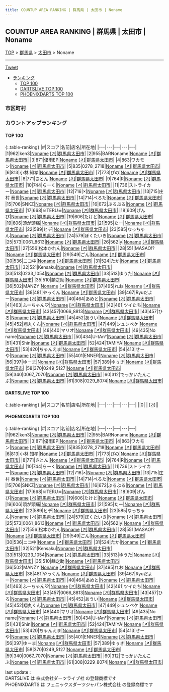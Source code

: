 ```yaml
---
title: COUNTUP AREA RANKING | 群馬県 | 太田市 | Noname
---
```

## COUNTUP AREA RANKING | 群馬県 | 太田市 | Noname

[TOP](/darts/rank/) > [群馬県](/darts/rank/群馬県/) > [太田市](/darts/rank/群馬県/太田市/) > Noname

___

<a href="https://twitter.com/share?ref_src=twsrc%5Etfw" data-text="COUNTUP AREA RANKING | 群馬県太田市Noname" class="twitter-share-button" data-hashtags="DARTSLIVE,PHOENIXDARTS,darts,ダーツ" data-show-count="false">Tweet</a>

* [ランキング](#カウントアップランキング)
    * [TOP 100](#top-100)
    * [DARTSLIVE TOP 100](#dartslive-top-100)
    * [PHOENIXDARTS TOP 100](#phoenixdarts-top-100)

### 市区町村

<ul>

</ul>

### カウントアップランキング

#### TOP 100



{:.table-ranking}
|#|スコア|名前|店名|所在地|
|---|---|---|---|---|
|1|962|<span class="rank-name-pd">ken3</span>|<a href="/darts/rank/shops/86026.html">Noname</a> <a href="https://vs.phoenixdarts.com/jp/shop/shopDetailInfo/s_86026?s_seq=86026">[↗]</a>|<a href="/darts/rank/群馬県/太田市">群馬県太田市</a>|
|2|955|<span class="rank-name-pd">BARNoname</span>|<a href="/darts/rank/shops/86026.html">Noname</a> <a href="https://vs.phoenixdarts.com/jp/shop/shopDetailInfo/s_86026?s_seq=86026">[↗]</a>|<a href="/darts/rank/群馬県/太田市">群馬県太田市</a>|
|3|871|<span class="rank-name-pd">優雨EP</span>|<a href="/darts/rank/shops/86026.html">Noname</a> <a href="https://vs.phoenixdarts.com/jp/shop/shopDetailInfo/s_86026?s_seq=86026">[↗]</a>|<a href="/darts/rank/群馬県/太田市">群馬県太田市</a>|
|4|863|<span class="rank-name-pd">ワカモン</span>|<a href="/darts/rank/shops/86026.html">Noname</a> <a href="https://vs.phoenixdarts.com/jp/shop/shopDetailInfo/s_86026?s_seq=86026">[↗]</a>|<a href="/darts/rank/群馬県/太田市">群馬県太田市</a>|
|5|835|<span class="rank-name-pd">0278_2718</span>|<a href="/darts/rank/shops/86026.html">Noname</a> <a href="https://vs.phoenixdarts.com/jp/shop/shopDetailInfo/s_86026?s_seq=86026">[↗]</a>|<a href="/darts/rank/群馬県/太田市">群馬県太田市</a>|
|6|813|<span class="rank-name-pd"><span class="pro-icon-pd"></span>小林 知孝</span>|<a href="/darts/rank/shops/86026.html">Noname</a> <a href="https://vs.phoenixdarts.com/jp/shop/shopDetailInfo/s_86026?s_seq=86026">[↗]</a>|<a href="/darts/rank/群馬県/太田市">群馬県太田市</a>|
|7|773|<span class="rank-name-pd">ぴの</span>|<a href="/darts/rank/shops/86026.html">Noname</a> <a href="https://vs.phoenixdarts.com/jp/shop/shopDetailInfo/s_86026?s_seq=86026">[↗]</a>|<a href="/darts/rank/群馬県/太田市">群馬県太田市</a>|
|8|771|<span class="rank-name-pd">さとん</span>|<a href="/darts/rank/shops/86026.html">Noname</a> <a href="https://vs.phoenixdarts.com/jp/shop/shopDetailInfo/s_86026?s_seq=86026">[↗]</a>|<a href="/darts/rank/群馬県/太田市">群馬県太田市</a>|
|9|764|<span class="rank-name-pd">R</span>|<a href="/darts/rank/shops/86026.html">Noname</a> <a href="https://vs.phoenixdarts.com/jp/shop/shopDetailInfo/s_86026?s_seq=86026">[↗]</a>|<a href="/darts/rank/群馬県/太田市">群馬県太田市</a>|
|10|744|<span class="rank-name-pd">らーく</span>|<a href="/darts/rank/shops/86026.html">Noname</a> <a href="https://vs.phoenixdarts.com/jp/shop/shopDetailInfo/s_86026?s_seq=86026">[↗]</a>|<a href="/darts/rank/群馬県/太田市">群馬県太田市</a>|
|11|736|<span class="rank-name-pd">ストライカー</span>|<a href="/darts/rank/shops/86026.html">Noname</a> <a href="https://vs.phoenixdarts.com/jp/shop/shopDetailInfo/s_86026?s_seq=86026">[↗]</a>|<a href="/darts/rank/群馬県/太田市">群馬県太田市</a>|
|12|716|<span class="rank-name-pd">×</span>|<a href="/darts/rank/shops/86026.html">Noname</a> <a href="https://vs.phoenixdarts.com/jp/shop/shopDetailInfo/s_86026?s_seq=86026">[↗]</a>|<a href="/darts/rank/群馬県/太田市">群馬県太田市</a>|
|13|715|<span class="rank-name-pd"><span class="pro-icon-pd"></span>庄村 泰世</span>|<a href="/darts/rank/shops/86026.html">Noname</a> <a href="https://vs.phoenixdarts.com/jp/shop/shopDetailInfo/s_86026?s_seq=86026">[↗]</a>|<a href="/darts/rank/群馬県/太田市">群馬県太田市</a>|
|14|714|<span class="rank-name-pd">ぺろた</span>|<a href="/darts/rank/shops/86026.html">Noname</a> <a href="https://vs.phoenixdarts.com/jp/shop/shopDetailInfo/s_86026?s_seq=86026">[↗]</a>|<a href="/darts/rank/群馬県/太田市">群馬県太田市</a>|
|15|706|<span class="rank-name-pd">SNKZ</span>|<a href="/darts/rank/shops/86026.html">Noname</a> <a href="https://vs.phoenixdarts.com/jp/shop/shopDetailInfo/s_86026?s_seq=86026">[↗]</a>|<a href="/darts/rank/群馬県/太田市">群馬県太田市</a>|
|16|672|<span class="rank-name-pd">ぶるぶる</span>|<a href="/darts/rank/shops/86026.html">Noname</a> <a href="https://vs.phoenixdarts.com/jp/shop/shopDetailInfo/s_86026?s_seq=86026">[↗]</a>|<a href="/darts/rank/群馬県/太田市">群馬県太田市</a>|
|17|668|<span class="rank-name-pd">☠TERU☠</span>|<a href="/darts/rank/shops/86026.html">Noname</a> <a href="https://vs.phoenixdarts.com/jp/shop/shopDetailInfo/s_86026?s_seq=86026">[↗]</a>|<a href="/darts/rank/群馬県/太田市">群馬県太田市</a>|
|18|609|<span class="rank-name-pd">げんぴ</span>|<a href="/darts/rank/shops/86026.html">Noname</a> <a href="https://vs.phoenixdarts.com/jp/shop/shopDetailInfo/s_86026?s_seq=86026">[↗]</a>|<a href="/darts/rank/群馬県/太田市">群馬県太田市</a>|
|19|606|<span class="rank-name-pd">たけと</span>|<a href="/darts/rank/shops/86026.html">Noname</a> <a href="https://vs.phoenixdarts.com/jp/shop/shopDetailInfo/s_86026?s_seq=86026">[↗]</a>|<a href="/darts/rank/群馬県/太田市">群馬県太田市</a>|
|19|606|<span class="rank-name-pd">頭が頭痛</span>|<a href="/darts/rank/shops/86026.html">Noname</a> <a href="https://vs.phoenixdarts.com/jp/shop/shopDetailInfo/s_86026?s_seq=86026">[↗]</a>|<a href="/darts/rank/群馬県/太田市">群馬県太田市</a>|
|21|595|<span class="rank-name-pd">たー</span>|<a href="/darts/rank/shops/86026.html">Noname</a> <a href="https://vs.phoenixdarts.com/jp/shop/shopDetailInfo/s_86026?s_seq=86026">[↗]</a>|<a href="/darts/rank/群馬県/太田市">群馬県太田市</a>|
|22|589|<span class="rank-name-pd">ヒデ</span>|<a href="/darts/rank/shops/86026.html">Noname</a> <a href="https://vs.phoenixdarts.com/jp/shop/shopDetailInfo/s_86026?s_seq=86026">[↗]</a>|<a href="/darts/rank/群馬県/太田市">群馬県太田市</a>|
|23|585|<span class="rank-name-pd">なっちゃん</span>|<a href="/darts/rank/shops/86026.html">Noname</a> <a href="https://vs.phoenixdarts.com/jp/shop/shopDetailInfo/s_86026?s_seq=86026">[↗]</a>|<a href="/darts/rank/群馬県/太田市">群馬県太田市</a>|
|24|579|<span class="rank-name-pd">ぼくたいき</span>|<a href="/darts/rank/shops/86026.html">Noname</a> <a href="https://vs.phoenixdarts.com/jp/shop/shopDetailInfo/s_86026?s_seq=86026">[↗]</a>|<a href="/darts/rank/群馬県/太田市">群馬県太田市</a>|
|25|573|<span class="rank-name-pd">0061_8613</span>|<a href="/darts/rank/shops/86026.html">Noname</a> <a href="https://vs.phoenixdarts.com/jp/shop/shopDetailInfo/s_86026?s_seq=86026">[↗]</a>|<a href="/darts/rank/群馬県/太田市">群馬県太田市</a>|
|26|562|<span class="rank-name-pd">y</span>|<a href="/darts/rank/shops/86026.html">Noname</a> <a href="https://vs.phoenixdarts.com/jp/shop/shopDetailInfo/s_86026?s_seq=86026">[↗]</a>|<a href="/darts/rank/群馬県/太田市">群馬県太田市</a>|
|27|556|<span class="rank-name-pd">松本かれん</span>|<a href="/darts/rank/shops/86026.html">Noname</a> <a href="https://vs.phoenixdarts.com/jp/shop/shopDetailInfo/s_86026?s_seq=86026">[↗]</a>|<a href="/darts/rank/群馬県/太田市">群馬県太田市</a>|
|28|551|<span class="rank-name-pd">MASAO!?</span>|<a href="/darts/rank/shops/86026.html">Noname</a> <a href="https://vs.phoenixdarts.com/jp/shop/shopDetailInfo/s_86026?s_seq=86026">[↗]</a>|<a href="/darts/rank/群馬県/太田市">群馬県太田市</a>|
|29|549|<span class="rank-name-pd">ごん</span>|<a href="/darts/rank/shops/86026.html">Noname</a> <a href="https://vs.phoenixdarts.com/jp/shop/shopDetailInfo/s_86026?s_seq=86026">[↗]</a>|<a href="/darts/rank/群馬県/太田市">群馬県太田市</a>|
|30|536|<span class="rank-name-pd">ニコ中</span>|<a href="/darts/rank/shops/86026.html">Noname</a> <a href="https://vs.phoenixdarts.com/jp/shop/shopDetailInfo/s_86026?s_seq=86026">[↗]</a>|<a href="/darts/rank/群馬県/太田市">群馬県太田市</a>|
|31|524|<span class="rank-name-pd">たか</span>|<a href="/darts/rank/shops/86026.html">Noname</a> <a href="https://vs.phoenixdarts.com/jp/shop/shopDetailInfo/s_86026?s_seq=86026">[↗]</a>|<a href="/darts/rank/群馬県/太田市">群馬県太田市</a>|
|32|521|<span class="rank-name-pd">Kensaku</span>|<a href="/darts/rank/shops/86026.html">Noname</a> <a href="https://vs.phoenixdarts.com/jp/shop/shopDetailInfo/s_86026?s_seq=86026">[↗]</a>|<a href="/darts/rank/群馬県/太田市">群馬県太田市</a>|
|33|513|<span class="rank-name-pd">0233_1054</span>|<a href="/darts/rank/shops/86026.html">Noname</a> <a href="https://vs.phoenixdarts.com/jp/shop/shopDetailInfo/s_86026?s_seq=86026">[↗]</a>|<a href="/darts/rank/群馬県/太田市">群馬県太田市</a>|
|33|513|<span class="rank-name-pd">ゆうた</span>|<a href="/darts/rank/shops/86026.html">Noname</a> <a href="https://vs.phoenixdarts.com/jp/shop/shopDetailInfo/s_86026?s_seq=86026">[↗]</a>|<a href="/darts/rank/群馬県/太田市">群馬県太田市</a>|
|35|510|<span class="rank-name-pd">麟之助</span>|<a href="/darts/rank/shops/86026.html">Noname</a> <a href="https://vs.phoenixdarts.com/jp/shop/shopDetailInfo/s_86026?s_seq=86026">[↗]</a>|<a href="/darts/rank/群馬県/太田市">群馬県太田市</a>|
|36|502|<span class="rank-name-pd">MANZY</span>|<a href="/darts/rank/shops/86026.html">Noname</a> <a href="https://vs.phoenixdarts.com/jp/shop/shopDetailInfo/s_86026?s_seq=86026">[↗]</a>|<a href="/darts/rank/群馬県/太田市">群馬県太田市</a>|
|37|495|<span class="rank-name-pd">れお</span>|<a href="/darts/rank/shops/86026.html">Noname</a> <a href="https://vs.phoenixdarts.com/jp/shop/shopDetailInfo/s_86026?s_seq=86026">[↗]</a>|<a href="/darts/rank/群馬県/太田市">群馬県太田市</a>|
|38|481|<span class="rank-name-pd">やっくん</span>|<a href="/darts/rank/shops/86026.html">Noname</a> <a href="https://vs.phoenixdarts.com/jp/shop/shopDetailInfo/s_86026?s_seq=86026">[↗]</a>|<a href="/darts/rank/群馬県/太田市">群馬県太田市</a>|
|39|467|<span class="rank-name-pd">Ryuだよー</span>|<a href="/darts/rank/shops/86026.html">Noname</a> <a href="https://vs.phoenixdarts.com/jp/shop/shopDetailInfo/s_86026?s_seq=86026">[↗]</a>|<a href="/darts/rank/群馬県/太田市">群馬県太田市</a>|
|40|464|<span class="rank-name-pd">あめと</span>|<a href="/darts/rank/shops/86026.html">Noname</a> <a href="https://vs.phoenixdarts.com/jp/shop/shopDetailInfo/s_86026?s_seq=86026">[↗]</a>|<a href="/darts/rank/群馬県/太田市">群馬県太田市</a>|
|41|463|<span class="rank-name-pd">ふーちゃん♡</span>|<a href="/darts/rank/shops/86026.html">Noname</a> <a href="https://vs.phoenixdarts.com/jp/shop/shopDetailInfo/s_86026?s_seq=86026">[↗]</a>|<a href="/darts/rank/群馬県/太田市">群馬県太田市</a>|
|42|461|<span class="rank-name-pd">ツイたち</span>|<a href="/darts/rank/shops/86026.html">Noname</a> <a href="https://vs.phoenixdarts.com/jp/shop/shopDetailInfo/s_86026?s_seq=86026">[↗]</a>|<a href="/darts/rank/群馬県/太田市">群馬県太田市</a>|
|43|457|<span class="rank-name-pd">0066_8813</span>|<a href="/darts/rank/shops/86026.html">Noname</a> <a href="https://vs.phoenixdarts.com/jp/shop/shopDetailInfo/s_86026?s_seq=86026">[↗]</a>|<a href="/darts/rank/群馬県/太田市">群馬県太田市</a>|
|43|457|<span class="rank-name-pd">ひろ</span>|<a href="/darts/rank/shops/86026.html">Noname</a> <a href="https://vs.phoenixdarts.com/jp/shop/shopDetailInfo/s_86026?s_seq=86026">[↗]</a>|<a href="/darts/rank/群馬県/太田市">群馬県太田市</a>|
|45|452|<span class="rank-name-pd">あうい</span>|<a href="/darts/rank/shops/86026.html">Noname</a> <a href="https://vs.phoenixdarts.com/jp/shop/shopDetailInfo/s_86026?s_seq=86026">[↗]</a>|<a href="/darts/rank/群馬県/太田市">群馬県太田市</a>|
|45|452|<span class="rank-name-pd">翔丸くん</span>|<a href="/darts/rank/shops/86026.html">Noname</a> <a href="https://vs.phoenixdarts.com/jp/shop/shopDetailInfo/s_86026?s_seq=86026">[↗]</a>|<a href="/darts/rank/群馬県/太田市">群馬県太田市</a>|
|47|449|<span class="rank-name-pd">シュンペケ</span>|<a href="/darts/rank/shops/86026.html">Noname</a> <a href="https://vs.phoenixdarts.com/jp/shop/shopDetailInfo/s_86026?s_seq=86026">[↗]</a>|<a href="/darts/rank/群馬県/太田市">群馬県太田市</a>|
|48|440|<span class="rank-name-pd">マリオ</span>|<a href="/darts/rank/shops/86026.html">Noname</a> <a href="https://vs.phoenixdarts.com/jp/shop/shopDetailInfo/s_86026?s_seq=86026">[↗]</a>|<a href="/darts/rank/群馬県/太田市">群馬県太田市</a>|
|49|435|<span class="rank-name-pd">No name</span>|<a href="/darts/rank/shops/86026.html">Noname</a> <a href="https://vs.phoenixdarts.com/jp/shop/shopDetailInfo/s_86026?s_seq=86026">[↗]</a>|<a href="/darts/rank/群馬県/太田市">群馬県太田市</a>|
|50|434|<span class="rank-name-pd">U-tAn°</span>|<a href="/darts/rank/shops/86026.html">Noname</a> <a href="https://vs.phoenixdarts.com/jp/shop/shopDetailInfo/s_86026?s_seq=86026">[↗]</a>|<a href="/darts/rank/群馬県/太田市">群馬県太田市</a>|
|51|431|<span class="rank-name-pd">Shin</span>|<a href="/darts/rank/shops/86026.html">Noname</a> <a href="https://vs.phoenixdarts.com/jp/shop/shopDetailInfo/s_86026?s_seq=86026">[↗]</a>|<a href="/darts/rank/群馬県/太田市">群馬県太田市</a>|
|52|424|<span class="rank-name-pd">TAMIYA</span>|<a href="/darts/rank/shops/86026.html">Noname</a> <a href="https://vs.phoenixdarts.com/jp/shop/shopDetailInfo/s_86026?s_seq=86026">[↗]</a>|<a href="/darts/rank/群馬県/太田市">群馬県太田市</a>|
|53|420|<span class="rank-name-pd">ちゃんえま</span>|<a href="/darts/rank/shops/86026.html">Noname</a> <a href="https://vs.phoenixdarts.com/jp/shop/shopDetailInfo/s_86026?s_seq=86026">[↗]</a>|<a href="/darts/rank/群馬県/太田市">群馬県太田市</a>|
|54|413|<span class="rank-name-pd">せーや</span>|<a href="/darts/rank/shops/86026.html">Noname</a> <a href="https://vs.phoenixdarts.com/jp/shop/shopDetailInfo/s_86026?s_seq=86026">[↗]</a>|<a href="/darts/rank/群馬県/太田市">群馬県太田市</a>|
|55|401|<span class="rank-name-pd">ENNER</span>|<a href="/darts/rank/shops/86026.html">Noname</a> <a href="https://vs.phoenixdarts.com/jp/shop/shopDetailInfo/s_86026?s_seq=86026">[↗]</a>|<a href="/darts/rank/群馬県/太田市">群馬県太田市</a>|
|56|397|<span class="rank-name-pd">ゆーま</span>|<a href="/darts/rank/shops/86026.html">Noname</a> <a href="https://vs.phoenixdarts.com/jp/shop/shopDetailInfo/s_86026?s_seq=86026">[↗]</a>|<a href="/darts/rank/群馬県/太田市">群馬県太田市</a>|
|57|389|<span class="rank-name-pd">ゆぅき</span>|<a href="/darts/rank/shops/86026.html">Noname</a> <a href="https://vs.phoenixdarts.com/jp/shop/shopDetailInfo/s_86026?s_seq=86026">[↗]</a>|<a href="/darts/rank/群馬県/太田市">群馬県太田市</a>|
|58|370|<span class="rank-name-pd">0249_5127</span>|<a href="/darts/rank/shops/86026.html">Noname</a> <a href="https://vs.phoenixdarts.com/jp/shop/shopDetailInfo/s_86026?s_seq=86026">[↗]</a>|<a href="/darts/rank/群馬県/太田市">群馬県太田市</a>|
|59|340|<span class="rank-name-pd">0067_7070</span>|<a href="/darts/rank/shops/86026.html">Noname</a> <a href="https://vs.phoenixdarts.com/jp/shop/shopDetailInfo/s_86026?s_seq=86026">[↗]</a>|<a href="/darts/rank/群馬県/太田市">群馬県太田市</a>|
|60|312|<span class="rank-name-pd">でっかいたんこぶ</span>|<a href="/darts/rank/shops/86026.html">Noname</a> <a href="https://vs.phoenixdarts.com/jp/shop/shopDetailInfo/s_86026?s_seq=86026">[↗]</a>|<a href="/darts/rank/群馬県/太田市">群馬県太田市</a>|
|61|308|<span class="rank-name-pd">0229_8074</span>|<a href="/darts/rank/shops/86026.html">Noname</a> <a href="https://vs.phoenixdarts.com/jp/shop/shopDetailInfo/s_86026?s_seq=86026">[↗]</a>|<a href="/darts/rank/群馬県/太田市">群馬県太田市</a>|


#### DARTSLIVE TOP 100



{:.table-ranking}
|#|スコア|名前|店名|所在地|
|---|---|---|---|---|
||0|<span class="rank-name-dl"> </span>|<a href="/darts/rank/shops/.html"></a> <a href="">[↗]</a>|<a href="/darts/rank//"></a>|


#### PHOENIXDARTS TOP 100



{:.table-ranking}
|#|スコア|名前|店名|所在地|
|---|---|---|---|---|
|1|962|<span class="rank-name-pd">ken3</span>|<a href="/darts/rank/shops/86026.html">Noname</a> <a href="https://vs.phoenixdarts.com/jp/shop/shopDetailInfo/s_86026?s_seq=86026">[↗]</a>|<a href="/darts/rank/群馬県/太田市">群馬県太田市</a>|
|2|955|<span class="rank-name-pd">BARNoname</span>|<a href="/darts/rank/shops/86026.html">Noname</a> <a href="https://vs.phoenixdarts.com/jp/shop/shopDetailInfo/s_86026?s_seq=86026">[↗]</a>|<a href="/darts/rank/群馬県/太田市">群馬県太田市</a>|
|3|871|<span class="rank-name-pd">優雨EP</span>|<a href="/darts/rank/shops/86026.html">Noname</a> <a href="https://vs.phoenixdarts.com/jp/shop/shopDetailInfo/s_86026?s_seq=86026">[↗]</a>|<a href="/darts/rank/群馬県/太田市">群馬県太田市</a>|
|4|863|<span class="rank-name-pd">ワカモン</span>|<a href="/darts/rank/shops/86026.html">Noname</a> <a href="https://vs.phoenixdarts.com/jp/shop/shopDetailInfo/s_86026?s_seq=86026">[↗]</a>|<a href="/darts/rank/群馬県/太田市">群馬県太田市</a>|
|5|835|<span class="rank-name-pd">0278_2718</span>|<a href="/darts/rank/shops/86026.html">Noname</a> <a href="https://vs.phoenixdarts.com/jp/shop/shopDetailInfo/s_86026?s_seq=86026">[↗]</a>|<a href="/darts/rank/群馬県/太田市">群馬県太田市</a>|
|6|813|<span class="rank-name-pd"><span class="pro-icon-pd"></span>小林 知孝</span>|<a href="/darts/rank/shops/86026.html">Noname</a> <a href="https://vs.phoenixdarts.com/jp/shop/shopDetailInfo/s_86026?s_seq=86026">[↗]</a>|<a href="/darts/rank/群馬県/太田市">群馬県太田市</a>|
|7|773|<span class="rank-name-pd">ぴの</span>|<a href="/darts/rank/shops/86026.html">Noname</a> <a href="https://vs.phoenixdarts.com/jp/shop/shopDetailInfo/s_86026?s_seq=86026">[↗]</a>|<a href="/darts/rank/群馬県/太田市">群馬県太田市</a>|
|8|771|<span class="rank-name-pd">さとん</span>|<a href="/darts/rank/shops/86026.html">Noname</a> <a href="https://vs.phoenixdarts.com/jp/shop/shopDetailInfo/s_86026?s_seq=86026">[↗]</a>|<a href="/darts/rank/群馬県/太田市">群馬県太田市</a>|
|9|764|<span class="rank-name-pd">R</span>|<a href="/darts/rank/shops/86026.html">Noname</a> <a href="https://vs.phoenixdarts.com/jp/shop/shopDetailInfo/s_86026?s_seq=86026">[↗]</a>|<a href="/darts/rank/群馬県/太田市">群馬県太田市</a>|
|10|744|<span class="rank-name-pd">らーく</span>|<a href="/darts/rank/shops/86026.html">Noname</a> <a href="https://vs.phoenixdarts.com/jp/shop/shopDetailInfo/s_86026?s_seq=86026">[↗]</a>|<a href="/darts/rank/群馬県/太田市">群馬県太田市</a>|
|11|736|<span class="rank-name-pd">ストライカー</span>|<a href="/darts/rank/shops/86026.html">Noname</a> <a href="https://vs.phoenixdarts.com/jp/shop/shopDetailInfo/s_86026?s_seq=86026">[↗]</a>|<a href="/darts/rank/群馬県/太田市">群馬県太田市</a>|
|12|716|<span class="rank-name-pd">×</span>|<a href="/darts/rank/shops/86026.html">Noname</a> <a href="https://vs.phoenixdarts.com/jp/shop/shopDetailInfo/s_86026?s_seq=86026">[↗]</a>|<a href="/darts/rank/群馬県/太田市">群馬県太田市</a>|
|13|715|<span class="rank-name-pd"><span class="pro-icon-pd"></span>庄村 泰世</span>|<a href="/darts/rank/shops/86026.html">Noname</a> <a href="https://vs.phoenixdarts.com/jp/shop/shopDetailInfo/s_86026?s_seq=86026">[↗]</a>|<a href="/darts/rank/群馬県/太田市">群馬県太田市</a>|
|14|714|<span class="rank-name-pd">ぺろた</span>|<a href="/darts/rank/shops/86026.html">Noname</a> <a href="https://vs.phoenixdarts.com/jp/shop/shopDetailInfo/s_86026?s_seq=86026">[↗]</a>|<a href="/darts/rank/群馬県/太田市">群馬県太田市</a>|
|15|706|<span class="rank-name-pd">SNKZ</span>|<a href="/darts/rank/shops/86026.html">Noname</a> <a href="https://vs.phoenixdarts.com/jp/shop/shopDetailInfo/s_86026?s_seq=86026">[↗]</a>|<a href="/darts/rank/群馬県/太田市">群馬県太田市</a>|
|16|672|<span class="rank-name-pd">ぶるぶる</span>|<a href="/darts/rank/shops/86026.html">Noname</a> <a href="https://vs.phoenixdarts.com/jp/shop/shopDetailInfo/s_86026?s_seq=86026">[↗]</a>|<a href="/darts/rank/群馬県/太田市">群馬県太田市</a>|
|17|668|<span class="rank-name-pd">☠TERU☠</span>|<a href="/darts/rank/shops/86026.html">Noname</a> <a href="https://vs.phoenixdarts.com/jp/shop/shopDetailInfo/s_86026?s_seq=86026">[↗]</a>|<a href="/darts/rank/群馬県/太田市">群馬県太田市</a>|
|18|609|<span class="rank-name-pd">げんぴ</span>|<a href="/darts/rank/shops/86026.html">Noname</a> <a href="https://vs.phoenixdarts.com/jp/shop/shopDetailInfo/s_86026?s_seq=86026">[↗]</a>|<a href="/darts/rank/群馬県/太田市">群馬県太田市</a>|
|19|606|<span class="rank-name-pd">たけと</span>|<a href="/darts/rank/shops/86026.html">Noname</a> <a href="https://vs.phoenixdarts.com/jp/shop/shopDetailInfo/s_86026?s_seq=86026">[↗]</a>|<a href="/darts/rank/群馬県/太田市">群馬県太田市</a>|
|19|606|<span class="rank-name-pd">頭が頭痛</span>|<a href="/darts/rank/shops/86026.html">Noname</a> <a href="https://vs.phoenixdarts.com/jp/shop/shopDetailInfo/s_86026?s_seq=86026">[↗]</a>|<a href="/darts/rank/群馬県/太田市">群馬県太田市</a>|
|21|595|<span class="rank-name-pd">たー</span>|<a href="/darts/rank/shops/86026.html">Noname</a> <a href="https://vs.phoenixdarts.com/jp/shop/shopDetailInfo/s_86026?s_seq=86026">[↗]</a>|<a href="/darts/rank/群馬県/太田市">群馬県太田市</a>|
|22|589|<span class="rank-name-pd">ヒデ</span>|<a href="/darts/rank/shops/86026.html">Noname</a> <a href="https://vs.phoenixdarts.com/jp/shop/shopDetailInfo/s_86026?s_seq=86026">[↗]</a>|<a href="/darts/rank/群馬県/太田市">群馬県太田市</a>|
|23|585|<span class="rank-name-pd">なっちゃん</span>|<a href="/darts/rank/shops/86026.html">Noname</a> <a href="https://vs.phoenixdarts.com/jp/shop/shopDetailInfo/s_86026?s_seq=86026">[↗]</a>|<a href="/darts/rank/群馬県/太田市">群馬県太田市</a>|
|24|579|<span class="rank-name-pd">ぼくたいき</span>|<a href="/darts/rank/shops/86026.html">Noname</a> <a href="https://vs.phoenixdarts.com/jp/shop/shopDetailInfo/s_86026?s_seq=86026">[↗]</a>|<a href="/darts/rank/群馬県/太田市">群馬県太田市</a>|
|25|573|<span class="rank-name-pd">0061_8613</span>|<a href="/darts/rank/shops/86026.html">Noname</a> <a href="https://vs.phoenixdarts.com/jp/shop/shopDetailInfo/s_86026?s_seq=86026">[↗]</a>|<a href="/darts/rank/群馬県/太田市">群馬県太田市</a>|
|26|562|<span class="rank-name-pd">y</span>|<a href="/darts/rank/shops/86026.html">Noname</a> <a href="https://vs.phoenixdarts.com/jp/shop/shopDetailInfo/s_86026?s_seq=86026">[↗]</a>|<a href="/darts/rank/群馬県/太田市">群馬県太田市</a>|
|27|556|<span class="rank-name-pd">松本かれん</span>|<a href="/darts/rank/shops/86026.html">Noname</a> <a href="https://vs.phoenixdarts.com/jp/shop/shopDetailInfo/s_86026?s_seq=86026">[↗]</a>|<a href="/darts/rank/群馬県/太田市">群馬県太田市</a>|
|28|551|<span class="rank-name-pd">MASAO!?</span>|<a href="/darts/rank/shops/86026.html">Noname</a> <a href="https://vs.phoenixdarts.com/jp/shop/shopDetailInfo/s_86026?s_seq=86026">[↗]</a>|<a href="/darts/rank/群馬県/太田市">群馬県太田市</a>|
|29|549|<span class="rank-name-pd">ごん</span>|<a href="/darts/rank/shops/86026.html">Noname</a> <a href="https://vs.phoenixdarts.com/jp/shop/shopDetailInfo/s_86026?s_seq=86026">[↗]</a>|<a href="/darts/rank/群馬県/太田市">群馬県太田市</a>|
|30|536|<span class="rank-name-pd">ニコ中</span>|<a href="/darts/rank/shops/86026.html">Noname</a> <a href="https://vs.phoenixdarts.com/jp/shop/shopDetailInfo/s_86026?s_seq=86026">[↗]</a>|<a href="/darts/rank/群馬県/太田市">群馬県太田市</a>|
|31|524|<span class="rank-name-pd">たか</span>|<a href="/darts/rank/shops/86026.html">Noname</a> <a href="https://vs.phoenixdarts.com/jp/shop/shopDetailInfo/s_86026?s_seq=86026">[↗]</a>|<a href="/darts/rank/群馬県/太田市">群馬県太田市</a>|
|32|521|<span class="rank-name-pd">Kensaku</span>|<a href="/darts/rank/shops/86026.html">Noname</a> <a href="https://vs.phoenixdarts.com/jp/shop/shopDetailInfo/s_86026?s_seq=86026">[↗]</a>|<a href="/darts/rank/群馬県/太田市">群馬県太田市</a>|
|33|513|<span class="rank-name-pd">0233_1054</span>|<a href="/darts/rank/shops/86026.html">Noname</a> <a href="https://vs.phoenixdarts.com/jp/shop/shopDetailInfo/s_86026?s_seq=86026">[↗]</a>|<a href="/darts/rank/群馬県/太田市">群馬県太田市</a>|
|33|513|<span class="rank-name-pd">ゆうた</span>|<a href="/darts/rank/shops/86026.html">Noname</a> <a href="https://vs.phoenixdarts.com/jp/shop/shopDetailInfo/s_86026?s_seq=86026">[↗]</a>|<a href="/darts/rank/群馬県/太田市">群馬県太田市</a>|
|35|510|<span class="rank-name-pd">麟之助</span>|<a href="/darts/rank/shops/86026.html">Noname</a> <a href="https://vs.phoenixdarts.com/jp/shop/shopDetailInfo/s_86026?s_seq=86026">[↗]</a>|<a href="/darts/rank/群馬県/太田市">群馬県太田市</a>|
|36|502|<span class="rank-name-pd">MANZY</span>|<a href="/darts/rank/shops/86026.html">Noname</a> <a href="https://vs.phoenixdarts.com/jp/shop/shopDetailInfo/s_86026?s_seq=86026">[↗]</a>|<a href="/darts/rank/群馬県/太田市">群馬県太田市</a>|
|37|495|<span class="rank-name-pd">れお</span>|<a href="/darts/rank/shops/86026.html">Noname</a> <a href="https://vs.phoenixdarts.com/jp/shop/shopDetailInfo/s_86026?s_seq=86026">[↗]</a>|<a href="/darts/rank/群馬県/太田市">群馬県太田市</a>|
|38|481|<span class="rank-name-pd">やっくん</span>|<a href="/darts/rank/shops/86026.html">Noname</a> <a href="https://vs.phoenixdarts.com/jp/shop/shopDetailInfo/s_86026?s_seq=86026">[↗]</a>|<a href="/darts/rank/群馬県/太田市">群馬県太田市</a>|
|39|467|<span class="rank-name-pd">Ryuだよー</span>|<a href="/darts/rank/shops/86026.html">Noname</a> <a href="https://vs.phoenixdarts.com/jp/shop/shopDetailInfo/s_86026?s_seq=86026">[↗]</a>|<a href="/darts/rank/群馬県/太田市">群馬県太田市</a>|
|40|464|<span class="rank-name-pd">あめと</span>|<a href="/darts/rank/shops/86026.html">Noname</a> <a href="https://vs.phoenixdarts.com/jp/shop/shopDetailInfo/s_86026?s_seq=86026">[↗]</a>|<a href="/darts/rank/群馬県/太田市">群馬県太田市</a>|
|41|463|<span class="rank-name-pd">ふーちゃん♡</span>|<a href="/darts/rank/shops/86026.html">Noname</a> <a href="https://vs.phoenixdarts.com/jp/shop/shopDetailInfo/s_86026?s_seq=86026">[↗]</a>|<a href="/darts/rank/群馬県/太田市">群馬県太田市</a>|
|42|461|<span class="rank-name-pd">ツイたち</span>|<a href="/darts/rank/shops/86026.html">Noname</a> <a href="https://vs.phoenixdarts.com/jp/shop/shopDetailInfo/s_86026?s_seq=86026">[↗]</a>|<a href="/darts/rank/群馬県/太田市">群馬県太田市</a>|
|43|457|<span class="rank-name-pd">0066_8813</span>|<a href="/darts/rank/shops/86026.html">Noname</a> <a href="https://vs.phoenixdarts.com/jp/shop/shopDetailInfo/s_86026?s_seq=86026">[↗]</a>|<a href="/darts/rank/群馬県/太田市">群馬県太田市</a>|
|43|457|<span class="rank-name-pd">ひろ</span>|<a href="/darts/rank/shops/86026.html">Noname</a> <a href="https://vs.phoenixdarts.com/jp/shop/shopDetailInfo/s_86026?s_seq=86026">[↗]</a>|<a href="/darts/rank/群馬県/太田市">群馬県太田市</a>|
|45|452|<span class="rank-name-pd">あうい</span>|<a href="/darts/rank/shops/86026.html">Noname</a> <a href="https://vs.phoenixdarts.com/jp/shop/shopDetailInfo/s_86026?s_seq=86026">[↗]</a>|<a href="/darts/rank/群馬県/太田市">群馬県太田市</a>|
|45|452|<span class="rank-name-pd">翔丸くん</span>|<a href="/darts/rank/shops/86026.html">Noname</a> <a href="https://vs.phoenixdarts.com/jp/shop/shopDetailInfo/s_86026?s_seq=86026">[↗]</a>|<a href="/darts/rank/群馬県/太田市">群馬県太田市</a>|
|47|449|<span class="rank-name-pd">シュンペケ</span>|<a href="/darts/rank/shops/86026.html">Noname</a> <a href="https://vs.phoenixdarts.com/jp/shop/shopDetailInfo/s_86026?s_seq=86026">[↗]</a>|<a href="/darts/rank/群馬県/太田市">群馬県太田市</a>|
|48|440|<span class="rank-name-pd">マリオ</span>|<a href="/darts/rank/shops/86026.html">Noname</a> <a href="https://vs.phoenixdarts.com/jp/shop/shopDetailInfo/s_86026?s_seq=86026">[↗]</a>|<a href="/darts/rank/群馬県/太田市">群馬県太田市</a>|
|49|435|<span class="rank-name-pd">No name</span>|<a href="/darts/rank/shops/86026.html">Noname</a> <a href="https://vs.phoenixdarts.com/jp/shop/shopDetailInfo/s_86026?s_seq=86026">[↗]</a>|<a href="/darts/rank/群馬県/太田市">群馬県太田市</a>|
|50|434|<span class="rank-name-pd">U-tAn°</span>|<a href="/darts/rank/shops/86026.html">Noname</a> <a href="https://vs.phoenixdarts.com/jp/shop/shopDetailInfo/s_86026?s_seq=86026">[↗]</a>|<a href="/darts/rank/群馬県/太田市">群馬県太田市</a>|
|51|431|<span class="rank-name-pd">Shin</span>|<a href="/darts/rank/shops/86026.html">Noname</a> <a href="https://vs.phoenixdarts.com/jp/shop/shopDetailInfo/s_86026?s_seq=86026">[↗]</a>|<a href="/darts/rank/群馬県/太田市">群馬県太田市</a>|
|52|424|<span class="rank-name-pd">TAMIYA</span>|<a href="/darts/rank/shops/86026.html">Noname</a> <a href="https://vs.phoenixdarts.com/jp/shop/shopDetailInfo/s_86026?s_seq=86026">[↗]</a>|<a href="/darts/rank/群馬県/太田市">群馬県太田市</a>|
|53|420|<span class="rank-name-pd">ちゃんえま</span>|<a href="/darts/rank/shops/86026.html">Noname</a> <a href="https://vs.phoenixdarts.com/jp/shop/shopDetailInfo/s_86026?s_seq=86026">[↗]</a>|<a href="/darts/rank/群馬県/太田市">群馬県太田市</a>|
|54|413|<span class="rank-name-pd">せーや</span>|<a href="/darts/rank/shops/86026.html">Noname</a> <a href="https://vs.phoenixdarts.com/jp/shop/shopDetailInfo/s_86026?s_seq=86026">[↗]</a>|<a href="/darts/rank/群馬県/太田市">群馬県太田市</a>|
|55|401|<span class="rank-name-pd">ENNER</span>|<a href="/darts/rank/shops/86026.html">Noname</a> <a href="https://vs.phoenixdarts.com/jp/shop/shopDetailInfo/s_86026?s_seq=86026">[↗]</a>|<a href="/darts/rank/群馬県/太田市">群馬県太田市</a>|
|56|397|<span class="rank-name-pd">ゆーま</span>|<a href="/darts/rank/shops/86026.html">Noname</a> <a href="https://vs.phoenixdarts.com/jp/shop/shopDetailInfo/s_86026?s_seq=86026">[↗]</a>|<a href="/darts/rank/群馬県/太田市">群馬県太田市</a>|
|57|389|<span class="rank-name-pd">ゆぅき</span>|<a href="/darts/rank/shops/86026.html">Noname</a> <a href="https://vs.phoenixdarts.com/jp/shop/shopDetailInfo/s_86026?s_seq=86026">[↗]</a>|<a href="/darts/rank/群馬県/太田市">群馬県太田市</a>|
|58|370|<span class="rank-name-pd">0249_5127</span>|<a href="/darts/rank/shops/86026.html">Noname</a> <a href="https://vs.phoenixdarts.com/jp/shop/shopDetailInfo/s_86026?s_seq=86026">[↗]</a>|<a href="/darts/rank/群馬県/太田市">群馬県太田市</a>|
|59|340|<span class="rank-name-pd">0067_7070</span>|<a href="/darts/rank/shops/86026.html">Noname</a> <a href="https://vs.phoenixdarts.com/jp/shop/shopDetailInfo/s_86026?s_seq=86026">[↗]</a>|<a href="/darts/rank/群馬県/太田市">群馬県太田市</a>|
|60|312|<span class="rank-name-pd">でっかいたんこぶ</span>|<a href="/darts/rank/shops/86026.html">Noname</a> <a href="https://vs.phoenixdarts.com/jp/shop/shopDetailInfo/s_86026?s_seq=86026">[↗]</a>|<a href="/darts/rank/群馬県/太田市">群馬県太田市</a>|
|61|308|<span class="rank-name-pd">0229_8074</span>|<a href="/darts/rank/shops/86026.html">Noname</a> <a href="https://vs.phoenixdarts.com/jp/shop/shopDetailInfo/s_86026?s_seq=86026">[↗]</a>|<a href="/darts/rank/群馬県/太田市">群馬県太田市</a>|


<div class="footer border-top border-gray-light mt-5 pt-3 text-right text-gray">
    last update : <span style="font-weight: italic" id="foot_last_modified"></span><br />
    DARTSLIVE は 株式会社ダーツライブ社 の登録商標です<br />
    PHOENIXDARTS は フェニックスダーツジャパン株式会社 の登録商標です<br />
</div>

<script src="https://cdnjs.cloudflare.com/ajax/libs/jquery.tablesorter/2.31.3/js/jquery.tablesorter.min.js" integrity="sha512-qzgd5cYSZcosqpzpn7zF2ZId8f/8CHmFKZ8j7mU4OUXTNRd5g+ZHBPsgKEwoqxCtdQvExE5LprwwPAgoicguNg==" crossorigin="anonymous" referrerpolicy="no-referrer"></script>
<link rel="stylesheet" href="https://cdnjs.cloudflare.com/ajax/libs/jquery.tablesorter/2.31.3/css/theme.default.min.css" integrity="sha512-wghhOJkjQX0Lh3NSWvNKeZ0ZpNn+SPVXX1Qyc9OCaogADktxrBiBdKGDoqVUOyhStvMBmJQ8ZdMHiR3wuEq8+w==" crossorigin="anonymous" referrerpolicy="no-referrer" />
<script>
$(function() {
    $(".table-ranking").tablesorter({sortList:[[0, 0]]});
    $("#foot_last_modified").text(formatDate(new Date(document.lastModified), 'yyyy-MM-dd HH:mm:ss'));
});
</script>

<script async src="https://platform.twitter.com/widgets.js" charset="utf-8"></script>